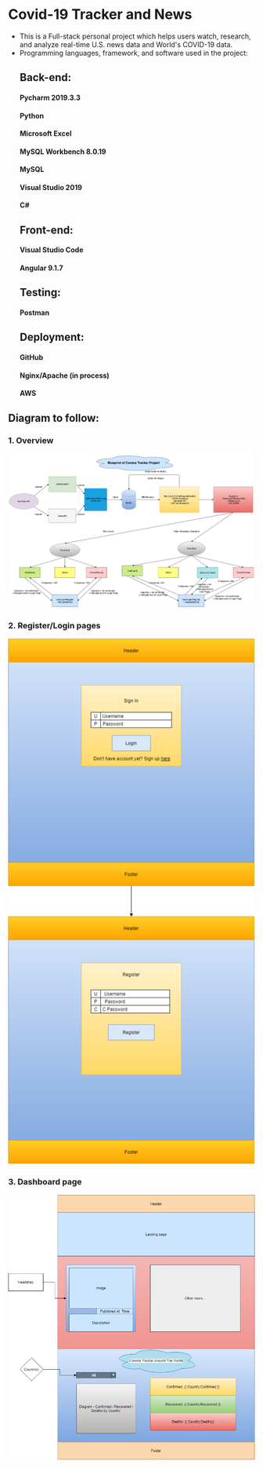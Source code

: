 # Covid-19 Tracker and News
- This is a Full-stack personal project which helps users watch, research, and analyze real-time U.S. news data and World's COVID-19 data.
- Programming languages, framework, and software used in the project: 
    ## Back-end:
    #### Pycharm 2019.3.3      
    #### Python          
    #### Microsoft Excel
    #### MySQL Workbench 8.0.19                
    #### MySQL                     
    #### Visual Studio 2019                    
    #### C#
    ## Front-end:
    #### Visual Studio Code
    #### Angular 9.1.7  
    ## Testing:
    #### Postman
    ## Deployment:
    #### GitHub
    #### Nginx/Apache (in process)
    #### AWS

## Diagram to follow:
### 1. Overview 
  <p align="center">
      <img src="CoronaTracker Diagrams and Platform/Corona Tracker Diagram-Overview (1).png" width=800>
  </p>
   
### 2. Register/Login pages
  <p align="center">
    <img src="CoronaTracker Diagrams and Platform/Corona Tracker Diagram-Register_Login (SPA).png" width=800>
  </p>
   
### 3. Dashboard page
  <p align="center">
    <img src="CoronaTracker Diagrams and Platform/Corona Tracker Diagram-Dashboard - Redesign.png" width=800>
  </p>
  
